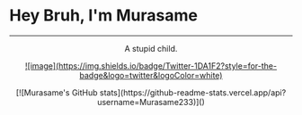 <p align='center'><h1 >Hey Bruh, I'm Murasame</h1></p>

---

<p align='center'>
A stupid child.
</p>

<p align='center'>
<a href="https://twitter.com/ww_Murasame_ww">![image](https://img.shields.io/badge/Twitter-1DA1F2?style=for-the-badge&logo=twitter&logoColor=white)
</a>
</p>


<p align='center'>
[![Murasame's GitHub stats](https://github-readme-stats.vercel.app/api?username=Murasame233)]()
</p>
